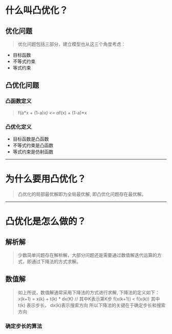 # 什么叫凸优化？
## 优化问题
> 优化问题包括三部分，建立模型也从这三个角度考虑：
* 目标函数
* 不等式约束
* 等式约束  
## 凸优化问题
### 凸函数定义
> f(a*x + (1-a)*x) <= a*f(x) + (1-a)*x
### 凸优化定义
* 目标函数是凸函数
* 不等式约束是凸函数
* 等式约束是仿射函数
--------------------------------------------------------------------
# 为什么要用凸优化？
> 凸优化的局部最优解即为全局最优解, 即凸优化问题存在最优解。
--------------------------------------------------------------------
# 凸优化是怎么做的？
## 解析解
> 少数简单问题存在解析解，大部分问题还是需要通过数值解迭代运算的方式，即通过下降法的方式求解。
## 数值解
> 如上所说，数值解通常采用下降法的方式进行求解, 下降法的定义如下：
    x(k+1) =  x(k) + t(k) * dx(K)  // 其中K表示第K步
    f(x(k+1)) < f(x(k))
> 其中 t(k) 表示步长， dx(k)表示搜索方向
> 所以下降法的关键在于确定步长和搜索方向
### 确定步长的算法

### 
